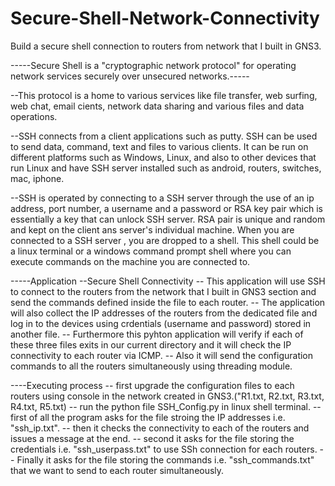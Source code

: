# Secure-Shell-Network-Connectivity
Build a secure shell connection to routers from network that I built in GNS3.

-----Secure Shell is a "cryptographic network protocol" for operating network services securely over unsecured networks.-----

--This protocol is a home to various services like file transfer, web surfing, web chat, email cients, network data sharing  and various files and data operations. 

--SSH connects from a client applications such as putty. SSH can be used to send data, command, text and files to various clients. It can be run on different platforms such as Windows, Linux, and also to other devices that run Linux and have SSH server installed such as android, routers, switches, mac, iphone. 

--SSH is operated by connecting to a SSH server through the use of an ip address, port number, a username and a password or RSA key pair which is essentially a key that can unlock SSH server. RSA pair is unique and random and kept on the client ans server's individual machine. When you are connected to a SSH server , you are dropped to a shell. This shell could be a linux terminal or a windows command prompt shell where you can execute commands on the machine you are connected to.

-----Application --Secure Shell Connectivity
-- This application will use SSH to connect to the routers from the network that I built in GNS3 section and send the commands defined inside the file to each router.
-- The application will also collect the IP addresses of the routers from the dedicated file and log in to the devices using crdentials (username and password) stored in another file.
-- Furthermore this pyhton application will verify if each of these three files exits in our current directory and it will check the IP connectivity to each router via ICMP.
-- Also it will send the configuration commands to all the routers simultaneously using threading module.

----Executing process
-- first upgrade the configuration files to each routers using console in the network created in GNS3.("R1.txt, R2.txt, R3.txt, R4.txt, R5.txt)
-- run the python file SSH_Config.py in linux shell terminal.
-- first of all the program asks for the file stroing the IP addresses i.e. "ssh_ip.txt".
-- then it checks the connectivity to each of the routers and issues a message at the end.
-- second it asks for the file storing the credentials i.e. "ssh_userpass.txt" to use SSh connection for each routers.
-- Finally it asks for the file storing the commands i.e. "ssh_commands.txt" that we want to send to each router simultaneously.








